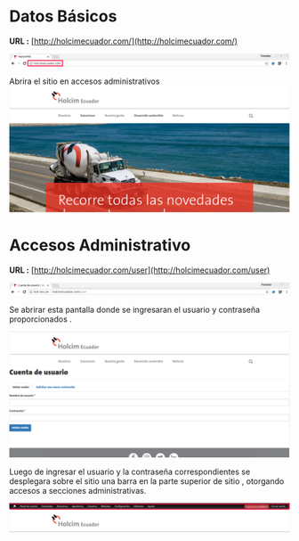 # Datos Básicos

**URL :** [http://holcimecuador.com/](http://holcimecuador.com/)

![](/assets/DeepinScreenshot_select-area_20170925175050.png)

Abrira el sitio en accesos administrativos![](/assets/DeepinScreenshot_select-area_20170925175527.png)

# Accesos Administrativo

**URL :** [http://holcimecuador.com/user](http://holcimecuador.com/user)

![](/assets/DeepinScreenshot_select-area_20170925175847.png)

Se abrirar esta pantalla donde se ingresaran el usuario y contraseña proporcionados .

![](/assets/DeepinScreenshot_select-area_20170925175951.png)

Luego de ingresar el usuario y la contraseña correspondientes se desplegara sobre el sitio una barra en la parte superior de sitio , otorgando accesos a secciones administrativas.

![](/assets/DeepinScreenshot_select-area_20170925180545.png)

